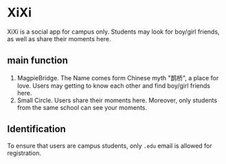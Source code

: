 # XiXi
XiXi is a social app for campus only. Students may look for boy/girl friends, as well as share their moments here.

## main function
1. MagpieBridge. The Name comes form Chinese myth "鹊桥", a place for love. Users may getting to know each other and find boy/girl friends here.
2. Small Circle. Users share their moments here. Moreover, only students from the same school can see your moments.

## Identification
To ensure that users are campus students, only `.edu` email is allowed for registration.
